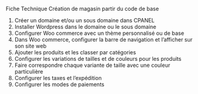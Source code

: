Fiche Technique Création de magasin partir du code de base
1.	Créer un domaine et/ou un sous domaine dans CPANEL
2.	Installer Wordpress dans le domaine ou le sous domaine
3.	Configurer Woo commerce avec un thème personnalisé ou de base
4.	Dans Woo commerce, configurer la barre de navigation et l’afficher sur son site web
5.	Ajouter les produits et les classer par catégories
6.	Configurer les variations de tailles et de couleurs pour les produits
7.	Faire correspondre chaque variante de taille avec une couleur particulière
8.	Configurer les taxes et l’expédition
9.	Configurer les modes de paiements
